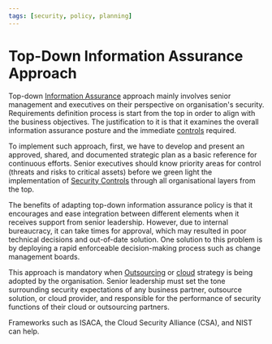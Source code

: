 ```yaml
---
tags: [security, policy, planning]
---
```


# Top-Down Information Assurance Approach

Top-down [Information Assurance](202408141942.md) approach mainly involves
senior management and executives on their perspective on organisation's
security. Requirements definition process is start from the top in order to
align with the business objectives. The justification to it is that it examines
the overall information assurance posture and the immediate
[controls](202408221618.md) required.

To implement such approach, first, we have to develop and present an approved,
shared, and documented strategic plan as a basic reference for continuous
efforts. Senior executives should know priority areas for control (threats and
risks to critical assets) before we green light the implementation of [Security Controls](202408221618.md)
through all organisational layers from the top.

The benefits of adapting top-down information assurance policy is that it
encourages and ease integration between different elements when it receives
support from senior leadership. However, due to internal bureaucracy, it can
take times for approval, which may resulted in poor technical decisions and
out-of-date solution. One solution to this problem is by deploying a rapid
enforceable decision-making process such as change management boards.

This approach is mandatory when [Outsourcing](202304161611.md) or
[cloud](202210012158.md) strategy is being adopted by the organisation. Senior
leadership must set the tone surrounding security expectations of any business
partner, outsource solution, or cloud provider, and responsible for the
performance of security functions of their cloud or outsourcing partners.

Frameworks such as ISACA, the Cloud Security Alliance (CSA), and NIST can help.
